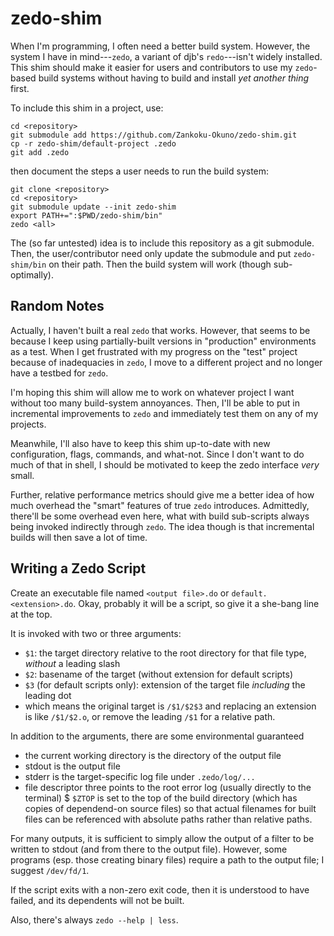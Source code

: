 # zedo-shim

When I'm programming, I often need a better build system.
However, the system I have in mind---`zedo`, a variant of djb's `redo`---isn't widely installed.
This shim should make it easier for users and contributors to use my `zedo`-based build systems
    without having to build and install _yet another thing_ first.

To include this shim in a project, use:

```
cd <repository>
git submodule add https://github.com/Zankoku-Okuno/zedo-shim.git
cp -r zedo-shim/default-project .zedo
git add .zedo
```

then document the steps a user needs to run the build system:

```
git clone <repository>
cd <repository>
git submodule update --init zedo-shim
export PATH+=":$PWD/zedo-shim/bin"
zedo <all>
```

The (so far untested) idea is to include this repository as a git submodule.
Then, the user/contributor need only update the submodule and put `zedo-shim/bin` on their path.
Then the build system will work (though sub-optimally).

## Random Notes

Actually, I haven't built a real `zedo` that works.
However, that seems to be because I keep using partially-built versions in "production" environments as a test.
When I get frustrated with my progress on the "test" project because of inadequacies in `zedo`, I move to a different project and no longer have a testbed for `zedo`.

I'm hoping this shim will allow me to work on whatever project I want without too many build-system annoyances.
Then, I'll be able to put in incremental improvements to `zedo` and immediately test them on any of my projects.

Meanwhile, I'll also have to keep this shim up-to-date with new configuration, flags, commands, and what-not.
Since I don't want to do much of that in shell, I should be motivated to keep the zedo interface _very_ small.

Further, relative performance metrics should give me a better idea of how much overhead the "smart" features of true `zedo` introduces.
Admittedly, there'll be some overhead even here, what with build sub-scripts always being invoked indirectly through `zedo`.
The idea though is that incremental builds will then save a lot of time.

## Writing a Zedo Script

Create an executable file named `<output file>.do` or `default.<extension>.do`.
Okay, probably it will be a script, so give it a she-bang line at the top.

It is invoked with two or three arguments:

  * `$1`: the target directory relative to the root directory for that file type, _without_ a leading slash
  * `$2`: basename of the target (without extension for default scripts)
  * `$3` (for default scripts only): extension of the target file _including_ the leading dot
  * which means the original target is `/$1/$2$3` and replacing an extension is like `/$1/$2.o`,
    or remove the leading `/$1` for a relative path.

In addition to the arguments, there are some environmental guaranteed
  * the current working directory is the directory of the output file
  * stdout is the output file
  * stderr is the target-specific log file under `.zedo/log/...`
  * file descriptor three points to the root error log (usually directly to the terminal)
  $ `$ZTOP` is set to the top of the build directory (which has copies of dependend-on source files) so that actual filenames for built files can be referenced with absolute paths rather than relative paths.

For many outputs, it is sufficient to simply allow the output of a filter to be written to stdout (and from there to the output file).
However, some programs (esp. those creating binary files) require a path to the output file; I suggest `/dev/fd/1`.

If the script exits with a non-zero exit code, then it is understood to have failed, and its dependents will not be built.

Also, there's always `zedo --help | less`.
